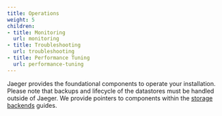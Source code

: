 ```yaml
---
title: Operations
weight: 5
children:
- title: Monitoring
  url: monitoring
- title: Troubleshooting
  url: troubleshooting
- title: Performance Tuning
  url: performance-tuning
---
```


Jaeger provides the foundational components to operate your installation. Please note that backups and lifecycle of the datastores must be handled outside of Jaeger. We provide pointers to components within the [storage backends](../architecture) guides. 